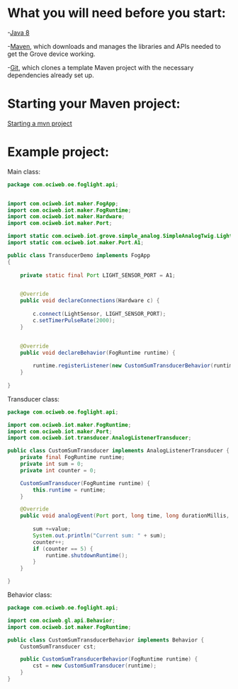 # What you will need before you start:
-[Java 8](https://docs.oracle.com/javase/8/docs/technotes/guides/install/install_overview.html) 

-[Maven](https://maven.apache.org/install.html), which downloads and manages the libraries and APIs needed to get the Grove device working.

-[Git](https://git-scm.com/), which clones a template Maven project with the necessary dependencies already set up.


# Starting your Maven project: 
[Starting a mvn project](https://github.com/oci-pronghorn/FogLighter/blob/master/README.md)

# Example project:


Main class:


```java
package com.ociweb.oe.foglight.api;


import com.ociweb.iot.maker.FogApp;
import com.ociweb.iot.maker.FogRuntime;
import com.ociweb.iot.maker.Hardware;
import com.ociweb.iot.maker.Port;

import static com.ociweb.iot.grove.simple_analog.SimpleAnalogTwig.LightSensor;
import static com.ociweb.iot.maker.Port.A1;

public class TransducerDemo implements FogApp
{
   
	private static final Port LIGHT_SENSOR_PORT = A1;


    @Override
    public void declareConnections(Hardware c) {
        
    	c.connect(LightSensor, LIGHT_SENSOR_PORT);
        c.setTimerPulseRate(2000);
    }


    @Override
    public void declareBehavior(FogRuntime runtime) {
        
    	runtime.registerListener(new CustomSumTransducerBehavior(runtime));
    }
          
}
```


Transducer class:


```java
package com.ociweb.oe.foglight.api;

import com.ociweb.iot.maker.FogRuntime;
import com.ociweb.iot.maker.Port;
import com.ociweb.iot.transducer.AnalogListenerTransducer;

public class CustomSumTransducer implements AnalogListenerTransducer {
	private final FogRuntime runtime;
	private int sum = 0;
	private int counter = 0;

	CustomSumTransducer(FogRuntime runtime) {
		this.runtime = runtime;
	}

	@Override
	public void analogEvent(Port port, long time, long durationMillis, int average, int value) {
		
		sum +=value;
		System.out.println("Current sum: " + sum);
		counter++;
		if (counter == 5) {
			runtime.shutdownRuntime();
		}
	}

}
```


Behavior class:


```java
package com.ociweb.oe.foglight.api;

import com.ociweb.gl.api.Behavior;
import com.ociweb.iot.maker.FogRuntime;

public class CustomSumTransducerBehavior implements Behavior {
	CustomSumTransducer cst;

	public CustomSumTransducerBehavior(FogRuntime runtime) {
		cst = new CustomSumTransducer(runtime);
	}
}
```



